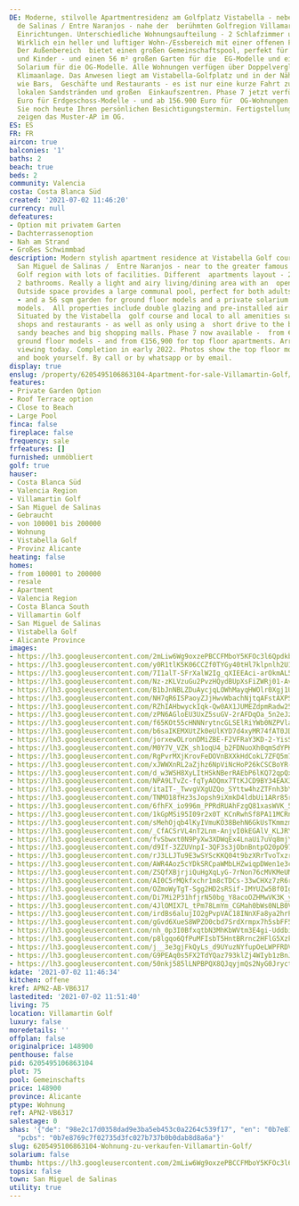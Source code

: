 ```yaml
---
DE: Moderne, stilvolle Apartmentresidenz am Golfplatz Vistabella - neben San Miguel
  de Salinas / Entre Naranjos - nahe der  berühmten Golfregion Villamartin mit vielen
  Einrichtungen. Unterschiedliche Wohnungsaufteilung - 2 Schlafzimmer und  2 Badezimmer.
  Wirklich ein heller und luftiger Wohn-/Essbereich mit einer offenen Familienküche.
  Der Außenbereich  bietet einen großen Gemeinschaftspool, perfekt für Erwachsene
  und Kinder - und einen 56 m² großen Garten für die  EG-Modelle und ein privates
  Solarium für die OG-Modelle. Alle Wohnungen verfügen über Doppelverglasung und  vorinstallierte
  Klimaanlage. Das Anwesen liegt am Vistabella-Golfplatz und in der Nähe aller Annehmlichkeiten
  wie Bars,  Geschäfte und Restaurants - es ist nur eine kurze Fahrt zu den schönen
  lokalen Sandstränden und großen  Einkaufszentren. Phase 7 jetzt verfügbar - ab 148.900
  Euro für Erdgeschoss-Modelle - und ab 156.900 Euro für  OG-Wohnungen. Vereinbaren
  Sie noch heute Ihren persönlichen Besichtigungstermin. Fertigstellung Anfang 2022.  Fotos
  zeigen das Muster-AP im OG.
ES: ES
FR: FR
aircon: true
balconies: '1'
baths: 2
beach: true
beds: 2
community: Valencia
costa: Costa Blanca Süd
created: '2021-07-02 11:46:20'
currency: null
defeatures:
- Option mit privatem Garten
- Dachterrassenoption
- Nah am Strand
- Großes Schwimmbad
description: Modern stylish apartment residence at Vistabella Golf course - next to
  San Miguel de Salinas /  Entre Naranjos - near to the greater famous Villamartin
  Golf region with lots of facilities. Different  apartments layout - 2 bedrooms and
  2 bathrooms. Really a light and airy living/dining area with an  open family kitchen.
  Outside space provides a large communal pool, perfect for both adults and  children
  - and a 56 sqm garden for ground floor models and a private solarium for top floor
  models.  All properties include double glazing and pre-installed air conditioning.
  Situated by the Vistabella  golf course and local to all amenities such as bars,
  shops and restaurants - as well as only using a  short drive to the beautiful local
  sandy beaches and big shopping malls. Phase 7 now available -  from €148.900 for
  ground floor models - and from €156,900 for top floor apartments. Arrange your  personal
  viewing today. Completion in early 2022. Photos show the top floor model show house.  Come
  and book yourself. By call or by whatsapp or by email.
display: true
enslug: /property/6205495106863104-Apartment-for-sale-Villamartin-Golf/
features:
- Private Garden Option
- Roof Terrace option
- Close to Beach
- Large Pool
finca: false
fireplace: false
frequency: sale
frfeatures: []
furnished: unmöbliert
golf: true
hauser:
- Costa Blanca Süd
- Valencia Region
- Villamartin Golf
- San Miguel de Salinas
- Gebraucht
- von 100001 bis 200000
- Wohnung
- Vistabella Golf
- Provinz Alicante
heating: false
homes:
- from 100001 to 200000
- resale
- Apartment
- Valencia Region
- Costa Blanca South
- Villamartin Golf
- San Miguel de Salinas
- Vistabella Golf
- Alicante Province
images:
- https://lh3.googleusercontent.com/2mLiw6Wg9oxzePBCCFMboY5KFOc3l6Qpdkbn0bGf_6nMK21SFv2TgZ-XcJ1lTTVypr8D5yBiaWXXlvb9mHIABoXc0_BaUyhEbw=w640-rj-e30-l100
- https://lh3.googleusercontent.com/y0R1tlK5K06CCZf0TYGy40tHl7klpnlh2U1ZoKhSSElbsfHgASRYy6u51kYy3cdZNBiJr11ik4Gd-w8h0kAMuZ-x_m5Q_oJ2giA=w640-rj-e30-l100
- https://lh3.googleusercontent.com/7I1alT-SFrXalW2Ig_qXIEEAci-arOkmAL5aAkwxvsiA2HWkzoXg5toNfVPzkKhamhP9mYzapNYvhVd-q33Zi0ldbLz6Pd8svXU=w640-rj-e30-l100
- https://lh3.googleusercontent.com/Nz-zKLVzuGu2PvzHQydBUpXsFiZWRj01-AvBQAmLAeEYlzi-pnG5QMFo44Lrkie6Bl0vP-4_jOWMIcWuyONtRHzuuwLfMN2hXg=w640-rj-e30-l100
- https://lh3.googleusercontent.com/B1bJnNBLZDuAycjqLOWhMayqHWOlr0Xgj1Uv_M1AI0LIT4RaMtRaofE6_y7f1qmmVEf8exoX_sOiH9XvY-LZDZ9JTruRnnCpvG0=w640-rj-e30-l100
- https://lh3.googleusercontent.com/NH7qR6ISPaoyZJjHwvWbachNjtqAFstAXPSC7GRw8SZ31WORXihZvXmxVyjObukIveRrHjfRLUXBFOoCaAVcGZxNK0T1rq2a=w640-rj-e30-l100
- https://lh3.googleusercontent.com/RZhIAHbwyckIqk-Qw0AX1JUMEZdpmRadw25oojUVivyBRzri8RY5fVdSL-jDjeB6kwjlJHkXHl_HQ6Z3tCn_MHQ7BVVXKQuG=w640-rj-e30-l100
- https://lh3.googleusercontent.com/zPN6AGloEU3UxZ5suGV-2rAFDqOa_5n2eJzytTVQz-uK7w3ZdH_uCxJt-JU1NW5JK1YP6zUIf-5N-3YNsV0cIMJTzcxbgV-7Xg=w640-rj-e30-l100
- https://lh3.googleusercontent.com/f65KOt55cHNNNrytncGLSElRiYWb0NZPVlaNJ1kXELycFE52CpY6Vua5vAtgeK1nltaha7ZC9BBTGq_e_VWdw7H9GCbEV1k2Nw=w640-rj-e30-l100
- https://lh3.googleusercontent.com/b6saIKEMXUtZk0eUlKYD7d4xyMR74fAT0JD9fVGh38EeSw7QQEcAI3DFiRaZejqGKzCNhGEwuw96Hzh5Hl3gfH48wvUpnyQE5Q=w640-rj-e30-l100
- https://lh3.googleusercontent.com/jorxewOLronDMiZBE-F2VFRaY3KD-2-YisS2nP7Cxg74RPjVPuS_gtLV8fuIO7zyi9S5e_aepxaK71s8DTgGiN-KCTLPldBNVH0=w640-rj-e30-l100
- https://lh3.googleusercontent.com/M0Y7V_VZK_sh1oqU4_b2FDNuoXh0qmSdYPKMFPngvQajhwEddEbt5hVO3wmKDfzWYhwBOlCxzU3QvdPmFo-PG_O9SmlOLhPOTmk=w640-rj-e30-l100
- https://lh3.googleusercontent.com/RgPvrMXjKrovFeDOVnBXXkHdCokL7ZFQ5m70tDDHJMbh-dG-OXM0s49oaCXt--hhHuzhwf2TFAA-qUrgbyK5JOT-Xmt1isKdMA=w640-rj-e30-l100
- https://lh3.googleusercontent.com/xJWWXnRL2aZjhz6NpViNcHoP26kCSCBoYR-n_hCxQVNbQdhl7MbtlI4FY-KJvFSh0WC9d_3Pm7D8wHoCha33aFK0H0a9b1s7Vg=w640-rj-e30-l100
- https://lh3.googleusercontent.com/d_w3WSH8XyLItHSkNBerRAEbP6lKQ72qpQxXlQqE5oZ5jtDhlHJartI50M4ntun1Ke9C95XcxSNeg-m8b3yxcvGUDdCZ9Fnp=w640-rj-e30-l100
- https://lh3.googleusercontent.com/NPA9LTvZc-fqTyAOQmx7TtKJCD9BY34EAX3lJdGaHm12dfP4coEYKnzExDZM8S1W2BE7xGztCggeCdicT7JR_3T0XmkZWQdsvGA=w640-rj-e30-l100
- https://lh3.googleusercontent.com/itaIT-_TwvgVXgUZQo_SYttw4hzZTFnh3bY_ig4v1McxPwpE2Q4wfLGMhI-SOvOrnF5BT0KRmytRMrdwH7e0fNul8DtmSkfwXg=w640-rj-e30-l100
- https://lh3.googleusercontent.com/TNMO18fHz3sJopsh9iXmkD4ldbUi1ARr85r2i1zSFhKILqCxgE7lLg2Mjckstyohl-pdQ8iH-KC752NhVhrCb8FKjVtFir83hJk=w640-rj-e30-l100
- https://lh3.googleusercontent.com/6fhFX_io996m_PPRdRUAhFzgQ81xasWVK_5tEopNM3ILGE5Vvt8eRIjU7r-ouifjNKKb0pzB58aS8pqfqnWN0gW0Rp8vaIs=w640-rj-e30-l100
- https://lh3.googleusercontent.com/1kGpMSi95I09r2x0T_KCnRwhSf8PA11MCRnzEalMj3u2kl71hRA5GVwDdlicjLv2fk8hKun7Xt4XHUubzHgc2zTvUnwp_uwN=w640-rj-e30-l100
- https://lh3.googleusercontent.com/sMehOjqb4lKyIVmuKO38BehN6GkUsTKmmzm3u1veyA_9jsb5dccMOOfGFbbbNKl-TGkKU4Bm96TrSskuBj8bYI4CAHa4UP6Iiw=w640-rj-e30-l100
- https://lh3.googleusercontent.com/_CfACSrVL4nT2Lnm-AnjvI0kEGAlV_KLJRYq8IQW5w1wLBQm4pAadgkHcXXR1MtolMSx3PK2rcGtR9rZMKMV4bJRBcOJREzpfw=w640-rj-e30-l100
- https://lh3.googleusercontent.com/fvSbwxt0N9PyXw3XDWqEx4LnaUi7uVq8mjYksPeVYKv-NaaeUmBhdUqBIRZdce5droeYyTORdcZt5tPf-D12RSMuwKvHkSGR=w640-rj-e30-l100
- https://lh3.googleusercontent.com/d9If-3ZZUVnpI-3QF3s3jObnBntpO20pO97MfKea9oHjnN_bQbu3AMRIvkfXlPQTCgFUtRlyxsttZXWjhS_TszT4In_6Pgtt5g=w640-rj-e30-l100
- https://lh3.googleusercontent.com/rJ3LLJTu9E3wSYScKKQ04t9bzXRrTvoTxzrVSLmk6RNio8L7rS2OXPNHTDwT2fo8t1zNvthynAkHAo7_myLygTzMajGaplDjNg=w640-rj-e30-l100
- https://lh3.googleusercontent.com/AWR4Aoz5cYDkSRCpaWMbLHZwiqpDWen1e3colyFFma-8bZlpiffJKOQ6i0j1RrRF88UQx_L71-9YV6ahAQbGczzDoguA5X7kuMs=w640-rj-e30-l100
- https://lh3.googleusercontent.com/ZSQfXBjrjiQuHgXqLyG-7rNon76cMVKMeUMhpb1dXvenAMgwi04WG2jDkowaWeg0HOomrkQMGz3y526WTXMuN0SjmwbxpOcGDQ=w640-rj-e30-l100
- https://lh3.googleusercontent.com/AI0C5rMQkfxchr1m8cTDCs-33wCHXz7zR6rmSO6p147zStD8vIEqEXYkWFukPha_KBFHyZaE6EO875rj9-wZ45nCe6FWNtRrjp4=w640-rj-e30-l100
- https://lh3.googleusercontent.com/OZmoWyTgT-Sgg2HD2sRSif-IMYUZw5Bf0IglMLBKfeGJJGkt3Kk06ZPeaukhvpDKErcQzw67cZRxd2UMrxp7S_5bGr3CC75mP2E=w640-rj-e30-l100
- https://lh3.googleusercontent.com/Di7Mi2P31hfjrN50bg_Y8acoOZHMwVK3K_yZcTaf9NgjgvYV7_grmi6vejrHUiNce7THUK_uvvQbCw4P8KoBW7eSsR4oo9JT=w640-rj-e30-l100
- https://lh3.googleusercontent.com/4JlOMIX7L_tPm78LmYm_CGMah0bWs0NLB0VsbJs6FYionYLCKOcOzznVXbrSYu5IrfMvVkp4odeU5jhb73qjyMnfDbfZsuMQ=w640-rj-e30-l100
- https://lh3.googleusercontent.com/irdBs6alujIO2gPvpVAC18INnXFa8ya2hrPX7fe9vzTWxD3UGn0pTi3b9xPLY-_KBvtUI-Nn4_MB-p8awIJPPInlWnL6Iz48Yw=w640-rj-e30-l100
- https://lh3.googleusercontent.com/gGvd6XueS8WPZO0cbd7SrdXrmpx7h5sbFF5cHYRSskqAxSj6cLDJuCq2rZcRD7LyWcpr1KRqPbKZt5Wzi1VCwSZaQkJUlo6G=w640-rj-e30-l100
- https://lh3.googleusercontent.com/nh_0p3I0BfxqtbN3MhKbWVtm3E4gi-UddbiFmP4McFms64JnkE39TVCnCfjrn8X1zygKvsMjkucoxGDCHopcYYKe5AFWqLuXIg=w640-rj-e30-l100
- https://lh3.googleusercontent.com/p8lgqo6QfPuMFIsbT5HntBRrnc2HFlG5Xzkyz4xkP8DGZjrT9gJNKY5oykBw7TZemcvie5-onJ_myRNeakoVjKIms4CPFlOElPc=w640-rj-e30-l100
- https://lh3.googleusercontent.com/j__3e3gjFkQyLs_d9UYuzNYfupOeLWPFRDVgfPQbmmSyDx0aO0AwtZg-2tAqGAbOJZe12r8HTsdU3cXBaxfvxtM8BK6l9CP6-A=w640-rj-e30-l100
- https://lh3.googleusercontent.com/G9PEAq0s5FX2TdYQaz793klZj4WIyb1zBnJZdyMfUU5On7w9m0IlpGI73mlTBxBR20W8zlKxlq88rNZOi_Tgi95pcMDyv4bPBA=w640-rj-e30-l100
- https://lh3.googleusercontent.com/50nkj585lLNPBPQX8QJqyjmQs2NyG0Jryct9J9w7TrcWsv09J-He8MWF58C_B4vb06bX836bELS0zLF_b1KSbzOvfgLRwz2U=w640-rj-e30-l100
kdate: '2021-07-02 11:46:34'
kitchen: offene
kref: APN2-AB-VB6317
lastedited: '2021-07-02 11:51:40'
living: 75
location: Villamartin Golf
luxury: false
moredetails: ''
offplan: false
originalprice: 148900
penthouse: false
pid: 6205495106863104
plot: 75
pool: Gemeinschafts
price: 148900
province: Alicante
ptype: Wohnung
ref: APN2-VB6317
salestage: 0
shas: '{"de": "98e2c17d0358dad9e3ba5eb453c0a2264c539f17", "en": "0b7e8769c7f02735d3fc027b737b0b0dab8d8a6a",
  "pcbs": "0b7e8769c7f02735d3fc027b737b0b0dab8d8a6a"}'
slug: 6205495106863104-Wohnung-zu-verkaufen-Villamartin-Golf/
solarium: false
thumb: https://lh3.googleusercontent.com/2mLiw6Wg9oxzePBCCFMboY5KFOc3l6Qpdkbn0bGf_6nMK21SFv2TgZ-XcJ1lTTVypr8D5yBiaWXXlvb9mHIABoXc0_BaUyhEbw=w400-h240-n-rj-e30-l100
topsix: false
town: San Miguel de Salinas
utility: true
---
```

